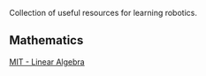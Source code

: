 
Collection of useful resources for learning robotics. 

##  Mathematics
[MIT - Linear Algebra](https://ocw.mit.edu/courses/18-06-linear-algebra-spring-2010/)
